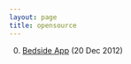 ```yaml
---
layout: page
title: opensource
---
```


0. [Bedside App](/bookmark/2012/12/20/bedside.html) (20 Dec 2012) 
